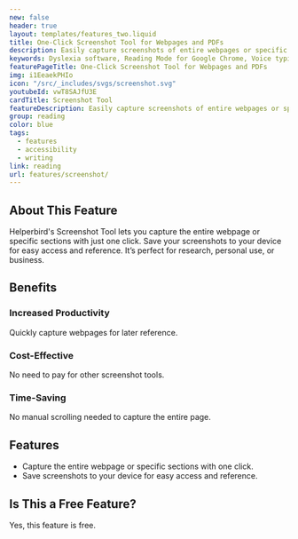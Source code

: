 ```yaml
---
new: false
header: true
layout: templates/features_two.liquid
title: One-Click Screenshot Tool for Webpages and PDFs
description: Easily capture screenshots of entire webpages or specific areas with Helperbird's Screenshot Tool. Save your captures directly to your device for quick access and future reference.
keywords: Dyslexia software, Reading Mode for Google Chrome, Voice typing for Chrome, Text to speech for Chrome, text reader, Immersive Reader, dyslexia fonts, accessibility software, dyslexia software, Helperbird for Edge, Helperbird for Firefox, Helperbird for Chrome, Opendyslexic for Chrome, OpenDyslexic
featurePageTitle: One-Click Screenshot Tool for Webpages and PDFs
img: i1EeaekPHIo
icon: "/src/_includes/svgs/screenshot.svg"
youtubeId: vwT8SAJfU3E
cardTitle: Screenshot Tool
featureDescription: Easily capture screenshots of entire webpages or specific areas with Helperbird's Screenshot Tool. Save your captures directly to your device for quick access and future reference.
group: reading
color: blue
tags: 
  - features
  - accessibility
  - writing
link: reading
url: features/screenshot/
---
```


## About This Feature

Helperbird's Screenshot Tool lets you capture the entire webpage or specific sections with just one click. Save your screenshots to your device for easy access and reference. It’s perfect for research, personal use, or business.

## Benefits

### Increased Productivity 
Quickly capture webpages for later reference.

### Cost-Effective
No need to pay for other screenshot tools.

### Time-Saving 
No manual scrolling needed to capture the entire page.

## Features

- Capture the entire webpage or specific sections with one click.
- Save screenshots to your device for easy access and reference.

## Is This a Free Feature?

Yes, this feature is free.
